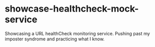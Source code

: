 # showcase-healthcheck-mock-service
Showcasing a URL healthCheck monitoring service. Pushing past my imposter syndrome and practicing what I know.
